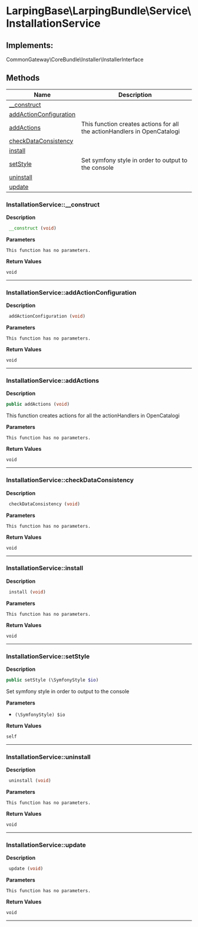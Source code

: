# LarpingBase\LarpingBundle\Service\InstallationService

## Implements:

CommonGateway\CoreBundle\Installer\InstallerInterface

## Methods

| Name | Description |
|------|-------------|
|[\_\_construct](#installationservice__construct)||
|[addActionConfiguration](#installationserviceaddactionconfiguration)||
|[addActions](#installationserviceaddactions)|This function creates actions for all the actionHandlers in OpenCatalogi|
|[checkDataConsistency](#installationservicecheckdataconsistency)||
|[install](#installationserviceinstall)||
|[setStyle](#installationservicesetstyle)|Set symfony style in order to output to the console|
|[uninstall](#installationserviceuninstall)||
|[update](#installationserviceupdate)||

### InstallationService::\_\_construct

**Description**

```php
 __construct (void)
```

**Parameters**

`This function has no parameters.`

**Return Values**

`void`

<hr />

### InstallationService::addActionConfiguration

**Description**

```php
 addActionConfiguration (void)
```

**Parameters**

`This function has no parameters.`

**Return Values**

`void`

<hr />

### InstallationService::addActions

**Description**

```php
public addActions (void)
```

This function creates actions for all the actionHandlers in OpenCatalogi

**Parameters**

`This function has no parameters.`

**Return Values**

`void`

<hr />

### InstallationService::checkDataConsistency

**Description**

```php
 checkDataConsistency (void)
```

**Parameters**

`This function has no parameters.`

**Return Values**

`void`

<hr />

### InstallationService::install

**Description**

```php
 install (void)
```

**Parameters**

`This function has no parameters.`

**Return Values**

`void`

<hr />

### InstallationService::setStyle

**Description**

```php
public setStyle (\SymfonyStyle $io)
```

Set symfony style in order to output to the console

**Parameters**

*   `(\SymfonyStyle) $io`

**Return Values**

`self`

<hr />

### InstallationService::uninstall

**Description**

```php
 uninstall (void)
```

**Parameters**

`This function has no parameters.`

**Return Values**

`void`

<hr />

### InstallationService::update

**Description**

```php
 update (void)
```

**Parameters**

`This function has no parameters.`

**Return Values**

`void`

<hr />

